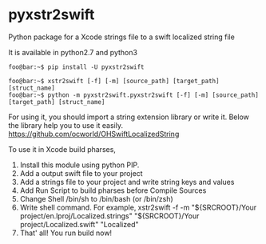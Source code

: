 # pyxstr2swift
Python package for a Xcode strings file to a swift localized string file

It is available in python2.7 and python3

```console
foo@bar:~$ pip install -U pyxstr2swift
```

```console
foo@bar:~$ xstr2swift [-f] [-m] [source_path] [target_path] [struct_name]
foo@bar:~$ python -m pyxstr2swift.pyxstr2swift [-f] [-m] [source_path] [target_path] [struct_name]
```

For using it, you should import a string extension library or write it.
Below the library help you to use it easily.
https://github.com/ocworld/OHSwiftLocalizedString


To use it in Xcode build pharses,
1. Install this module using python PIP.
2. Add a output swift file to your project
3. Add a strings file to your project and write string keys and values
4. Add Run Script to build pharses before Compile Sources
5. Change Shell /bin/sh to /bin/bash (or /bin/zsh)
6. Write shell command.
For example,
xstr2swift -f -m "${SRCROOT}/Your project/en.lproj/Localized.strings" "${SRCROOT}/Your project/Localized.swift" "Localized"
7. That' all! You run build now!

